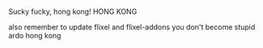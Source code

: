 Sucky fucky, hong kong! HONG KONG

also remember to update flixel and flixel-addons you don't become stupid ardo hong kong